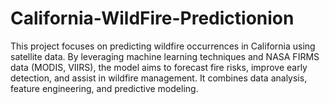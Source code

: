 # California-WildFire-Predictionion
 This project focuses on predicting wildfire occurrences in California using satellite data. By leveraging machine learning techniques and NASA FIRMS data (MODIS, VIIRS), the model aims to forecast fire risks, improve early detection, and assist in wildfire management. It combines data analysis, feature engineering, and predictive modeling.

